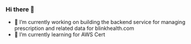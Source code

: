 ### Hi there 👋

- 🔭 I’m currently working on building the backend service for managing prescription and related data for blinkhealth.com
- 🌱 I’m currently learning for AWS Cert
<!-- - 👯 I’m looking to collaborate on ... -->
<!-- - 🤔 I’m looking for help with ... -->
<!-- - 💬 Ask me about ... -->
<!-- - 📫 How to reach me: ... -->
<!-- - 😄 Pronouns: ... -->
<!-- - ⚡ Fun fact: ... -->
